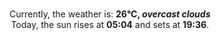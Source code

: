 <p  align="center"><br/>Currently, the weather is: <b> 26°C, <i>overcast clouds</i></b></br>Today, the sun rises at <b>05:04</b> and sets at <b>19:36</b>.</p>